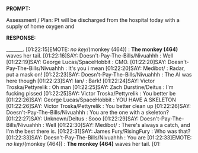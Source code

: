 **PROMPT:**

Assessment / Plan: Pt will be discharged from the hospital today with a supply of home oxygen and 

**RESPONSE:**

 _______.  [01:22:15]EMOTE: *no key*/(monkey (464)) : <b>The monkey (464)</b> waves her tail.  [01:22:16]SAY: Doesn't-Pay-The-Bills/Nivuahhh : Well  [01:22:19]SAY: George Lucas/SpaceHobbit : CMO.  [01:22:20]SAY: Doesn't-Pay-The-Bills/Nivuahhh : It's you i mean  [01:22:20]SAY: Medibot/ : Radar, put a mask on!  [01:22:23]SAY: Doesn't-Pay-The-Bills/Nivuahhh : The AI was here though  [01:22:23]SAY: Ian/ : Bark!  [01:22:24]SAY: Victor Troska/Pettyrelik : Oh man  [01:22:25]SAY: Zach Durstine/Deitus : I'm fucking pissed  [01:22:25]SAY: Victor Troska/Pettyrelik : You better be  [01:22:26]SAY: George Lucas/SpaceHobbit : YOU HAVE A SKELETON  [01:22:26]SAY: Victor Troska/Pettyrelik : You better clean up  [01:22:26]SAY: Doesn't-Pay-The-Bills/Nivuahhh : You are the one with a skeleton?  [01:22:27]SAY: Unknown/Deitus : Sooo  [01:22:29]SAY: Doesn't-Pay-The-Bills/Nivuahhh : Well  [01:22:30]SAY: Medibot/ : There's always a catch, and I'm the best there is.  [01:22:31]SAY: James Fury/RisingFury : Who was that?  [01:22:33]SAY: Doesn't-Pay-The-Bills/Nivuahhh : You are  [01:22:33]EMOTE: *no key*/(monkey (464)) : <b>The monkey (464)</b> waves her tail.  [01: